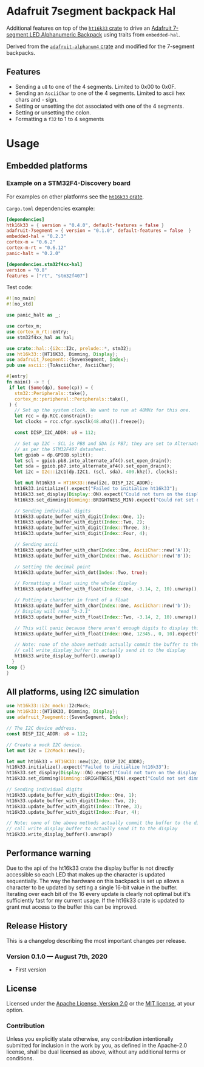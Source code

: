# Adafruit 7segment backpack Hal

Additional features on top of the [`ht16k33` crate][ht16k33] to drive an [Adafruit 7-segment LED Alphanumeric Backpack][Adafruit] using traits from `embedded-hal`.

Derived from the [`adafruit-alphanum4` crate][adafruit-alphanum4] and modified for the 7-segment backpacks.

## Features

* Sending a `u8` to one of the 4 segments. Limited to 0x00 to 0x0F.
* Sending an `AsciiChar` to one of the 4 segments. Limited to ascii hex chars and - sign.
* Setting or unsetting the dot associated with one of the 4 segments.
* Setting or unsetting the colon.
* Formatting a `f32` to 1 to 4 segments

# Usage

## Embedded platforms

### Example on a STM32F4-Discovery board

For examples on other platforms see the [`ht16k33` crate][ht16k33].

`Cargo.toml` dependencies example:
```toml
[dependencies]
htk16k33 = { version = "0.4.0", default-features = false }
adafruit-7segment = { version = "0.1.0", default-features = false  }
embedded-hal = "0.2.3"
cortex-m = "0.6.2"
cortex-m-rt = "0.6.12"
panic-halt = "0.2.0"

[dependencies.stm32f4xx-hal]
version = "0.8"
features = ["rt", "stm32f407"]
```
Test code:
```rust
#![no_main]
#![no_std]

use panic_halt as _;

use cortex_m;
use cortex_m_rt::entry;
use stm32f4xx_hal as hal;

use crate::hal::{i2c::I2c, prelude::*, stm32};
use ht16k33::{HT16K33, Dimming, Display};
use adafruit_7segment::{SevenSegment, Index};
pub use ascii::{ToAsciiChar, AsciiChar};

#[entry]
fn main() -> ! {
 if let (Some(dp), Some(cp)) = (
   stm32::Peripherals::take(),
   cortex_m::peripheral::Peripherals::take(),
 ) {
   // Set up the system clock. We want to run at 48MHz for this one.
   let rcc = dp.RCC.constrain();
   let clocks = rcc.cfgr.sysclk(48.mhz()).freeze();

   const DISP_I2C_ADDR: u8 = 112;

   // Set up I2C - SCL is PB8 and SDA is PB7; they are set to Alternate Function 4
   // as per the STM32F407 datasheet.
   let gpiob = dp.GPIOB.split();
   let scl = gpiob.pb8.into_alternate_af4().set_open_drain();
   let sda = gpiob.pb7.into_alternate_af4().set_open_drain();
   let i2c = I2c::i2c1(dp.I2C1, (scl, sda), 400.khz(), clocks);

   let mut ht16k33 = HT16K33::new(i2c, DISP_I2C_ADDR);
   ht16k33.initialize().expect("Failed to initialize ht16k33");
   ht16k33.set_display(Display::ON).expect("Could not turn on the display!");
   ht16k33.set_dimming(Dimming::BRIGHTNESS_MIN).expect("Could not set dimming!");

   // Sending individual digits
   ht16k33.update_buffer_with_digit(Index::One, 1);
   ht16k33.update_buffer_with_digit(Index::Two, 2);
   ht16k33.update_buffer_with_digit(Index::Three, 3);
   ht16k33.update_buffer_with_digit(Index::Four, 4);

   // Sending ascii
   ht16k33.update_buffer_with_char(Index::One, AsciiChar::new('A'));
   ht16k33.update_buffer_with_char(Index::Two, AsciiChar::new('B'));

   // Setting the decimal point
   ht16k33.update_buffer_with_dot(Index::Two, true);

   // Formatting a float using the whole display
   ht16k33.update_buffer_with_float(Index::One, -3.14, 2, 10).unwrap();

   // Putting a character in front of a float
   ht16k33.update_buffer_with_char(Index::One, AsciiChar::new('b'));
   // Display will read "b-3.1"
   ht16k33.update_buffer_with_float(Index::Two, -3.14, 2, 10).unwrap();

   // This will panic because there aren't enough digits to display this number
   ht16k33.update_buffer_with_float(Index::One, 12345., 0, 10).expect("Oops");

   // Note: none of the above methods actually commit the buffer to the display,
   // call write_display_buffer to actually send it to the display
   ht16k33.write_display_buffer().unwrap()
  }
loop {}
}
```

## All platforms, using I2C simulation

```rust
use ht16k33::i2c_mock::I2cMock;
use ht16k33::{HT16K33, Dimming, Display};
use adafruit_7segment::{SevenSegment, Index};

// The I2C device address.
const DISP_I2C_ADDR: u8 = 112;

// Create a mock I2C device.
let mut i2c = I2cMock::new();

let mut ht16k33 = HT16K33::new(i2c, DISP_I2C_ADDR);
ht16k33.initialize().expect("Failed to initialize ht16k33");
ht16k33.set_display(Display::ON).expect("Could not turn on the display!");
ht16k33.set_dimming(Dimming::BRIGHTNESS_MIN).expect("Could not set dimming!");

// Sending individual digits
ht16k33.update_buffer_with_digit(Index::One, 1);
ht16k33.update_buffer_with_digit(Index::Two, 2);
ht16k33.update_buffer_with_digit(Index::Three, 3);
ht16k33.update_buffer_with_digit(Index::Four, 4);

// Note: none of the above methods actually commit the buffer to the display,
// call write_display_buffer to actually send it to the display
ht16k33.write_display_buffer().unwrap()
```

## Performance warning

Due to the api of the ht16k33 crate the display buffer is not directly accessible so each LED that makes up the character is updated sequentially. The way the hardware on this backpack is set up allows a character to be updated by setting a single 16-bit value in the buffer. Iterating over each bit of the 16 every update is clearly not optimal but it's sufficiently fast for my current usage. If the ht16k33 crate is updated to grant mut access to the buffer this can be improved.

## Release History

This is a changelog describing the most important changes per release.

### Version 0.1.0 — August 7th, 2020

* First version

## License

Licensed under the [Apache License, Version 2.0][apache] or the [MIT license][mit], at your option.

### Contribution

Unless you explicitly state otherwise, any contribution intentionally submitted for inclusion in the work by you,
as defined in the Apache-2.0 license, shall be dual licensed as above, without any additional terms or conditions.

[mit]: LICENSE-MIT
[apache]: LICENSE-APACHE
[ht16k33]: https://crates.io/crates/ht16k33
[adafruit-alphanum4]: https://crates.io/crates/adafruit-alphanum4
[adafruit]: https://learn.adafruit.com/adafruit-led-backpack/0-dot-56-seven-segment-backpack
